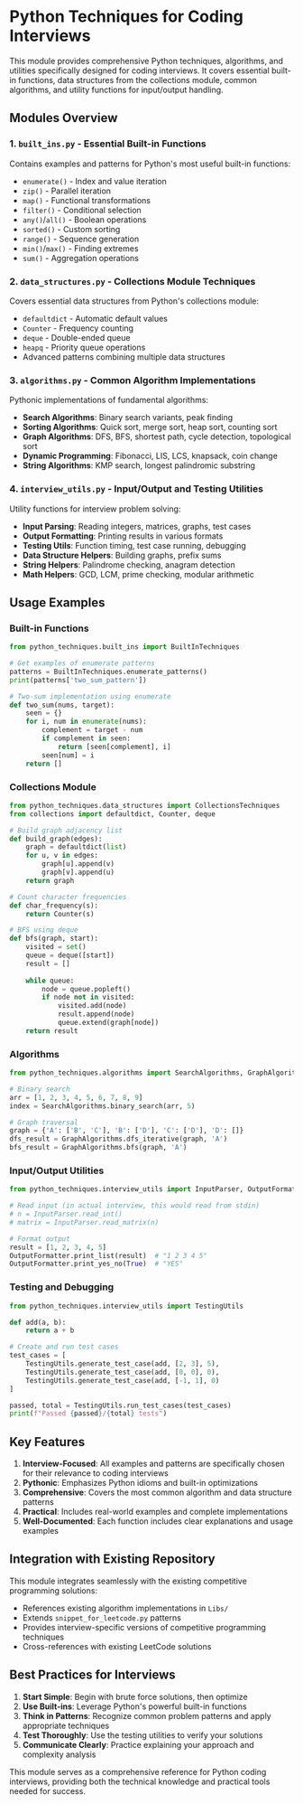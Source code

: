 # Python Techniques for Coding Interviews

This module provides comprehensive Python techniques, algorithms, and utilities specifically designed for coding interviews. It covers essential built-in functions, data structures from the collections module, common algorithms, and utility functions for input/output handling.

## Modules Overview

### 1. `built_ins.py` - Essential Built-in Functions
Contains examples and patterns for Python's most useful built-in functions:
- `enumerate()` - Index and value iteration
- `zip()` - Parallel iteration
- `map()` - Functional transformations
- `filter()` - Conditional selection
- `any()`/`all()` - Boolean operations
- `sorted()` - Custom sorting
- `range()` - Sequence generation
- `min()`/`max()` - Finding extremes
- `sum()` - Aggregation operations

### 2. `data_structures.py` - Collections Module Techniques
Covers essential data structures from Python's collections module:
- `defaultdict` - Automatic default values
- `Counter` - Frequency counting
- `deque` - Double-ended queue
- `heapq` - Priority queue operations
- Advanced patterns combining multiple data structures

### 3. `algorithms.py` - Common Algorithm Implementations
Pythonic implementations of fundamental algorithms:
- **Search Algorithms**: Binary search variants, peak finding
- **Sorting Algorithms**: Quick sort, merge sort, heap sort, counting sort
- **Graph Algorithms**: DFS, BFS, shortest path, cycle detection, topological sort
- **Dynamic Programming**: Fibonacci, LIS, LCS, knapsack, coin change
- **String Algorithms**: KMP search, longest palindromic substring

### 4. `interview_utils.py` - Input/Output and Testing Utilities
Utility functions for interview problem solving:
- **Input Parsing**: Reading integers, matrices, graphs, test cases
- **Output Formatting**: Printing results in various formats
- **Testing Utils**: Function timing, test case running, debugging
- **Data Structure Helpers**: Building graphs, prefix sums
- **String Helpers**: Palindrome checking, anagram detection
- **Math Helpers**: GCD, LCM, prime checking, modular arithmetic

## Usage Examples

### Built-in Functions
```python
from python_techniques.built_ins import BuiltInTechniques

# Get examples of enumerate patterns
patterns = BuiltInTechniques.enumerate_patterns()
print(patterns['two_sum_pattern'])

# Two-sum implementation using enumerate
def two_sum(nums, target):
    seen = {}
    for i, num in enumerate(nums):
        complement = target - num
        if complement in seen:
            return [seen[complement], i]
        seen[num] = i
    return []
```

### Collections Module
```python
from python_techniques.data_structures import CollectionsTechniques
from collections import defaultdict, Counter, deque

# Build graph adjacency list
def build_graph(edges):
    graph = defaultdict(list)
    for u, v in edges:
        graph[u].append(v)
        graph[v].append(u)
    return graph

# Count character frequencies
def char_frequency(s):
    return Counter(s)

# BFS using deque
def bfs(graph, start):
    visited = set()
    queue = deque([start])
    result = []
    
    while queue:
        node = queue.popleft()
        if node not in visited:
            visited.add(node)
            result.append(node)
            queue.extend(graph[node])
    return result
```

### Algorithms
```python
from python_techniques.algorithms import SearchAlgorithms, GraphAlgorithms

# Binary search
arr = [1, 2, 3, 4, 5, 6, 7, 8, 9]
index = SearchAlgorithms.binary_search(arr, 5)

# Graph traversal
graph = {'A': ['B', 'C'], 'B': ['D'], 'C': ['D'], 'D': []}
dfs_result = GraphAlgorithms.dfs_iterative(graph, 'A')
bfs_result = GraphAlgorithms.bfs(graph, 'A')
```

### Input/Output Utilities
```python
from python_techniques.interview_utils import InputParser, OutputFormatter

# Read input (in actual interview, this would read from stdin)
# n = InputParser.read_int()
# matrix = InputParser.read_matrix(n)

# Format output
result = [1, 2, 3, 4, 5]
OutputFormatter.print_list(result)  # "1 2 3 4 5"
OutputFormatter.print_yes_no(True)  # "YES"
```

### Testing and Debugging
```python
from python_techniques.interview_utils import TestingUtils

def add(a, b):
    return a + b

# Create and run test cases
test_cases = [
    TestingUtils.generate_test_case(add, [2, 3], 5),
    TestingUtils.generate_test_case(add, [0, 0], 0),
    TestingUtils.generate_test_case(add, [-1, 1], 0)
]

passed, total = TestingUtils.run_test_cases(test_cases)
print(f"Passed {passed}/{total} tests")
```

## Key Features

1. **Interview-Focused**: All examples and patterns are specifically chosen for their relevance to coding interviews
2. **Pythonic**: Emphasizes Python idioms and built-in optimizations
3. **Comprehensive**: Covers the most common algorithm and data structure patterns
4. **Practical**: Includes real-world examples and complete implementations
5. **Well-Documented**: Each function includes clear explanations and usage examples

## Integration with Existing Repository

This module integrates seamlessly with the existing competitive programming solutions:
- References existing algorithm implementations in `Libs/`
- Extends `snippet_for_leetcode.py` patterns
- Provides interview-specific versions of competitive programming techniques
- Cross-references with existing LeetCode solutions

## Best Practices for Interviews

1. **Start Simple**: Begin with brute force solutions, then optimize
2. **Use Built-ins**: Leverage Python's powerful built-in functions
3. **Think in Patterns**: Recognize common problem patterns and apply appropriate techniques
4. **Test Thoroughly**: Use the testing utilities to verify your solutions
5. **Communicate Clearly**: Practice explaining your approach and complexity analysis

This module serves as a comprehensive reference for Python coding interviews, providing both the technical knowledge and practical tools needed for success.